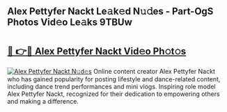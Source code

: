 ## Alex Pettyfer Nackt Le𝚊k𝚎d N𝚞𝚍es - Part-OgS Photos Vid𝚎o Le𝚊ks 9TBUw

# <h2><a href="http://fba9lk7.evod.top/?m=Alex+Pettyfer+Nackt">🔗 👉🔴 Alex Pettyfer Nackt Vid𝚎o Ph𝚘t𝚘s</a></h2>

[![Alex Pettyfer Nackt N𝚞d𝚎s](https://i.imgur.com/8V9OHl7.gif)](http://fba9lk7.evod.top/?m=Alex+Pettyfer+Nackt)
Online content creator Alex Pettyfer Nackt who has gained popularity for posting lifestyle and dance-related content, including dance trend performances and mini vlogs. Inspiring role model Alex Pettyfer Nackt, recognized for their dedication to empowering others and making a difference. 
